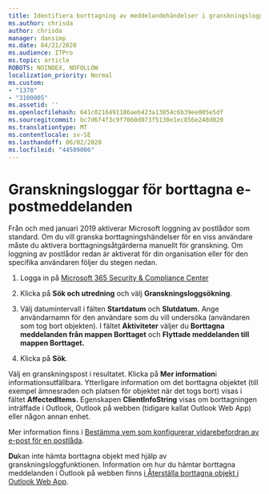 ```yaml
---
title: Identifiera borttagning av meddelandehändelser i granskningsloggar
ms.author: chrisda
author: chrisda
manager: dansimp
ms.date: 04/21/2020
ms.audience: ITPro
ms.topic: article
ROBOTS: NOINDEX, NOFOLLOW
localization_priority: Normal
ms.custom:
- "1370"
- "3100005"
ms.assetid: ''
ms.openlocfilehash: 641c0216491186aeb423a13854c6b39ee005e5df
ms.sourcegitcommit: bc7d6f4f3c9f7060d073f5130e1ec856e248d020
ms.translationtype: MT
ms.contentlocale: sv-SE
ms.lasthandoff: 06/02/2020
ms.locfileid: "44509006"
---
```

# <a name="audit-logs-for-deleted-email-messages"></a>Granskningsloggar för borttagna e-postmeddelanden

Från och med januari 2019 aktiverar Microsoft loggning av postlådor som standard. Om du vill granska borttagningshändelser för en viss användare måste du aktivera borttagningsåtgärderna manuellt för granskning. Om loggning av postlådor redan är aktiverat för din organisation eller för den specifika användaren följer du stegen nedan.

1. Logga in på [Microsoft 365 Security & Compliance Center](https://protection.office.com/)

2. Klicka på **Sök och utredning** och välj **Granskningsloggsökning**.

3. Välj datumintervall i fälten **Startdatum** och **Slutdatum.** Ange användarnamn för den användare som du vill undersöka (användaren som tog bort objekten). I fältet **Aktiviteter** väljer du **Borttagna meddelanden från mappen Borttaget** och **Flyttade meddelanden till mappen Borttaget.**

4. Klicka på **Sök**.

Välj en granskningspost i resultatet. Klicka på **Mer information**i informationsutfällbara. Ytterligare information om det borttagna objektet (till exempel ämnesraden och platsen för objektet när det togs bort) visas i fältet **AffectedItems.** Egenskapen **ClientInfoString** visas om borttagningen inträffade i Outlook, Outlook på webben (tidigare kallat Outlook Web App) eller någon annan enhet.

Mer information finns i [Bestämma vem som konfigurerar vidarebefordran av e-post för en postlåda](https://docs.microsoft.com/microsoft-365/compliance/auditing-troubleshooting-scenarios#determine-if-a-user-deleted-email-items).

**Du**kan inte hämta borttagna objekt med hjälp av granskningsloggfunktionen. Information om hur du hämtar borttagna meddelanden i Outlook på webben finns [i Återställa borttagna objekt i Outlook Web App](https://support.office.com/article/C3D8FC15-EEEF-4F1C-81DF-E27964B7EDD4).
